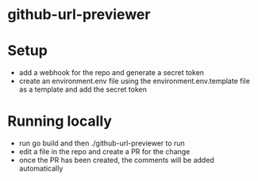 # github-url-previewer

# Setup

- add a webhook for the repo and generate a secret token
- create an environment.env file using the environment.env.template file as a template and add the secret token

# Running locally

- run go build and then ./github-url-previewer to run
- edit a file in the repo and create a PR for the change
- once the PR has been created, the comments will be added automatically 

